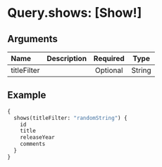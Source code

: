# Query.shows: [Show!]
                 
## Arguments
| Name | Description | Required | Type |
| :--- | :---------- | :------: | :--: |
| titleFilter |  | Optional | String |
            
## Example
```graphql
{
  shows(titleFilter: "randomString") {
    id
    title
    releaseYear
    comments
  }
}

```